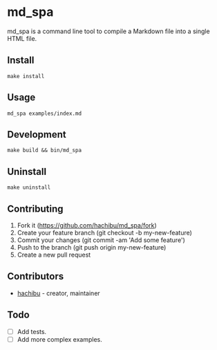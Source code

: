 # md_spa

md_spa is a command line tool to compile a Markdown file into a single HTML file.

## Install

    make install

## Usage

    md_spa examples/index.md

## Development

    make build && bin/md_spa

## Uninstall

    make uninstall

## Contributing

1. Fork it (https://github.com/hachibu/md_spa/fork)
2. Create your feature branch (git checkout -b my-new-feature)
3. Commit your changes (git commit -am 'Add some feature')
4. Push to the branch (git push origin my-new-feature)
5. Create a new pull request

## Contributors

- [hachibu](https://github.com/hachibu) - creator, maintainer

## Todo

- [ ] Add tests.
- [ ] Add more complex examples.
